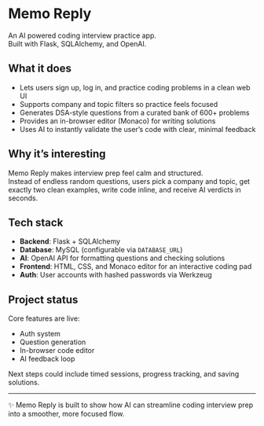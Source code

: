 # Memo Reply

An AI powered coding interview practice app.  
Built with Flask, SQLAlchemy, and OpenAI.  

## What it does

- Lets users sign up, log in, and practice coding problems in a clean web UI  
- Supports company and topic filters so practice feels focused  
- Generates DSA-style questions from a curated bank of 600+ problems  
- Provides an in-browser editor (Monaco) for writing solutions  
- Uses AI to instantly validate the user’s code with clear, minimal feedback  

## Why it’s interesting

Memo Reply makes interview prep feel calm and structured.  
Instead of endless random questions, users pick a company and topic, get exactly two clean examples, write code inline, and receive AI verdicts in seconds.  

## Tech stack

- **Backend**: Flask + SQLAlchemy  
- **Database**: MySQL (configurable via `DATABASE_URL`)  
- **AI**: OpenAI API for formatting questions and checking solutions  
- **Frontend**: HTML, CSS, and Monaco editor for an interactive coding pad  
- **Auth**: User accounts with hashed passwords via Werkzeug  

## Project status

Core features are live:
- Auth system  
- Question generation  
- In-browser code editor  
- AI feedback loop  

Next steps could include timed sessions, progress tracking, and saving solutions.  

---

✨ Memo Reply is built to show how AI can streamline coding interview prep into a smoother, more focused flow.  

